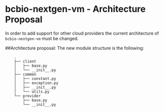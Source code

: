 # bcbio-nextgen-vm - Architecture Proposal

In order to add support for other cloud providers the current architecture of `bcbio-nextgen-vm` must be changed.

##Architecture proposal:
The new module structure is the following:

```
    .
    ├── client
    │   ├── base.py
    │   └── __init__.py
    ├── common
    │   ├── constant.py
    │   ├── exception.py
    │   ├── __init__.py
    │   └── utils.py
    └── provider
        ├── base.py
        └── __init__.py
```
